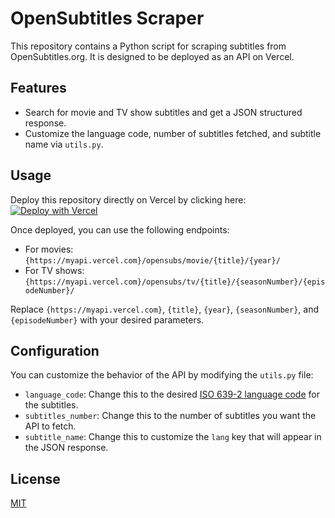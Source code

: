 # OpenSubtitles Scraper

This repository contains a Python script for scraping subtitles from OpenSubtitles.org. It is designed to be deployed as an API on Vercel.

## Features

- Search for movie and TV show subtitles and get a JSON structured response.
- Customize the language code, number of subtitles fetched, and subtitle name via `utils.py`.

## Usage

Deploy this repository directly on Vercel by clicking here: [![Deploy with Vercel](https://vercel.com/button)](https://vercel.com/new/clone?repository-url=https%3A%2F%2Fgithub.com%2Ftiagosilvadeveloper%2Fopensubtitles-scrapper)

Once deployed, you can use the following endpoints:

- For movies: `{https://myapi.vercel.com}/opensubs/movie/{title}/{year}/`
- For TV shows: `{https://myapi.vercel.com}/opensubs/tv/{title}/{seasonNumber}/{episodeNumber}/`

Replace `{https://myapi.vercel.com}`, `{title}`, `{year}`, `{seasonNumber}`, and `{episodeNumber}` with your desired parameters.

## Configuration

You can customize the behavior of the API by modifying the `utils.py` file:

- `language_code`: Change this to the desired [ISO 639-2 language code](https://en.wikipedia.org/wiki/List_of_ISO_639-2_codes) for the subtitles.
- `subtitles_number`: Change this to the number of subtitles you want the API to fetch.
- `subtitle_name`: Change this to customize the `lang` key that will appear in the JSON response.

## License

[MIT](https://github.com/tiagosilvadeveloper/opensubtitles-scrapper/blob/main/LICENSE)
